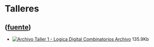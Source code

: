 # Talleres
([fuente](https://campus.exactas.uba.ar/course/view.php?id=1100&section=6))
---
  - [![Archivo](https://campus.exactas.uba.ar/theme/image.php/magazine/core/1462913092/f/archive) Taller 1 - Logica Digital Combinatorios Archivo](https://campus.exactas.uba.ar/mod/resource/view.php?id=60371) 135.9Kb

